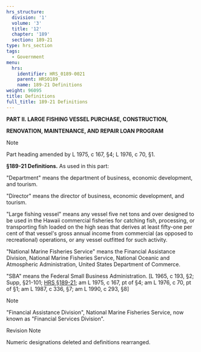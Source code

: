 ```yaml
---
hrs_structure:
  division: '1'
  volume: '3'
  title: '12'
  chapter: '189'
  section: 189-21
type: hrs_section
tags:
  - Government
menu:
  hrs:
    identifier: HRS_0189-0021
    parent: HRS0189
    name: 189-21 Definitions
weight: 96095
title: Definitions
full_title: 189-21 Definitions
---
```

**PART II. LARGE FISHING VESSEL PURCHASE, CONSTRUCTION,**

**RENOVATION, MAINTENANCE, AND REPAIR LOAN PROGRAM**

Note

Part heading amended by L 1975, c 167, §4; L 1976, c 70, §1.

**§189-21 Definitions.** As used in this part:

"Department" means the department of business, economic development, and tourism.

"Director" means the director of business, economic development, and tourism.

"Large fishing vessel" means any vessel five net tons and over designed to be used in the Hawaii commercial fisheries for catching fish, processing, or transporting fish loaded on the high seas that derives at least fifty-one per cent of that vessel's gross annual income from commercial (as opposed to recreational) operations, or any vessel outfitted for such activity.

"National Marine Fisheries Service" means the Financial Assistance Division, National Marine Fisheries Service, National Oceanic and Atmospheric Administration, United States Department of Commerce.

"SBA" means the Federal Small Business Administration. [L 1965, c 193, §2; Supp, §21-101; [HRS §189-21](/title-12/chapter-189/section-189-21/); am L 1975, c 167, pt of §4; am L 1976, c 70, pt of §1; am L 1987, c 336, §7; am L 1990, c 293, §8]

Note

"Financial Assistance Division", National Marine Fisheries Service, now known as "Financial Services Division".

Revision Note

Numeric designations deleted and definitions rearranged.